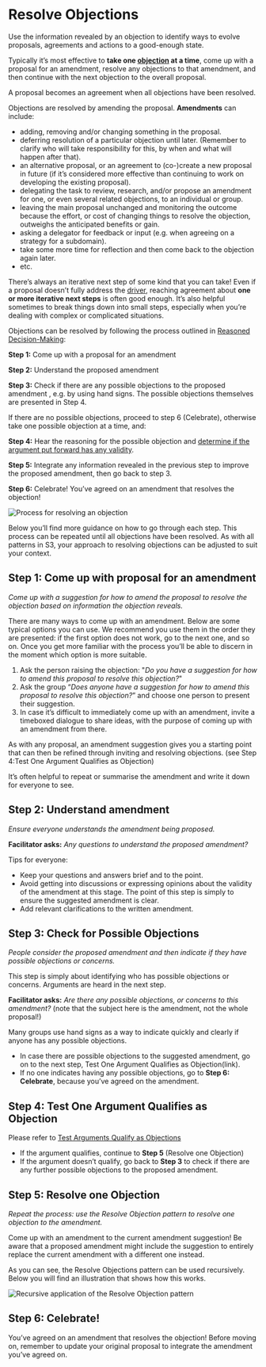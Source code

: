 # Resolve Objections

<summary>
Use the information revealed by an objection to identify ways to evolve proposals, agreements and actions to a good-enough state. 
</summary>

Typically it’s most effective to **take one [objection](glossary:objection) at a time**, come up with a proposal for an amendment, resolve any objections to that amendment, and then continue with the next objection to the overall proposal. 

A proposal becomes an agreement when all objections have been resolved.

Objections are resolved by amending the proposal. **Amendments** can include: 

- adding, removing and/or changing something in the proposal.
- deferring resolution of a particular objection until later. (Remember to clarify who will take responsibility for this, by when and what will happen after that).
- an alternative proposal, or an agreement to (co-)create a new proposal in future (if it’s considered more effective than continuing to work on developing the existing proposal).
- delegating the task to review, research, and/or propose an amendment for one, or even several related objections, to an individual or group.
- leaving the main proposal unchanged and monitoring the outcome because the effort, or cost of changing things to resolve the objection, outweighs the anticipated benefits or gain.
- asking a delegator for feedback or input (e.g. when agreeing on a strategy for a subdomain).
- take some more time for reflection and then come back to the objection again later.
- etc.

There’s always an iterative next step of some kind that you can take! Even if a proposal doesn’t fully address the [driver](glossary:driver), reaching agreement about **one or more iterative next steps** is often good enough. It’s also helpful sometimes to break things down into small steps, especially when you’re dealing with complex or complicated situations. 

Objections can be resolved by following the process outlined in [Reasoned Decision-Making](section:reasoned-decision-making):

**Step 1:** Come up with a proposal for an amendment

**Step 2:** Understand the proposed amendment 

**Step 3:** Check if there are any possible objections to the proposed amendment , e.g. by using hand signs. The possible objections themselves are presented in Step 4. 

If there are no possible objections, proceed to step 6 (Celebrate), otherwise take one possible objection at a time, and:

**Step 4:** Hear the reasoning for the possible objection and [determine if the argument put forward has any validity](section:test-arguments-qualify-as-objections).

**Step 5:** Integrate any information revealed in the previous step to improve the proposed amendment, then go back to step 3.

**Step 6:** Celebrate! You’ve agreed on an amendment that resolves the objection! 

![Process for resolving an objection](img/agreements/resolve-objection.png)

Below you’ll find more guidance on how to go through each step. This process can be repeated until all objections have been resolved. As with all patterns in S3, your approach to resolving objections can be adjusted to suit your context. 


## Step 1: Come up with proposal for an amendment

*Come up with a suggestion for how to amend the proposal to resolve the objection based on information the objection reveals.* 

There are many ways to come up with an amendment. Below are some typical options you can use. We recommend you use them in the order they are presented: if the first option does not work, go to the next one, and so on. Once you get more familiar with the process you’ll be able to discern in the moment which option is more suitable. 

1. Ask the person raising the objection: "*Do you have a suggestion for how to amend this proposal to resolve this objection?*"
2. Ask the group “*Does anyone have a suggestion for how to amend this proposal to resolve this objection?*” and choose one person to present their suggestion.
3. In case it’s difficult to immediately come up with an amendment, invite a timeboxed dialogue to share ideas, with the purpose of coming up with an amendment from there.

As with any proposal, an amendment suggestion gives you a starting point that can then be refined through inviting and resolving objections. (see Step 4:Test One Argument Qualifies as Objection)

It’s often helpful to repeat or summarise the amendment and write it down for everyone to see. 


## Step 2: Understand amendment

*Ensure everyone understands the amendment being proposed.*

**Facilitator asks:** *Any questions to understand the proposed amendment?*

Tips for everyone:

- Keep your questions and answers brief and to the point. 
- Avoid getting into discussions or expressing opinions about the validity of the amendment at this stage. The point of this step is simply to ensure the suggested amendment is clear. 
- Add relevant clarifications to the written amendment.


## Step 3: Check for Possible Objections

*People consider the proposed amendment and then indicate if they have possible objections or concerns.*

This step is simply about identifying who has possible objections or concerns. Arguments are heard in the next step.

**Facilitator asks:** *Are there any possible objections, or concerns to this amendment?* (note that the subject here is the amendment, not the whole proposal!)

Many groups use hand signs as a way to indicate quickly and clearly if anyone has any possible objections. 

- In case there are possible objections to the suggested amendment, go on to the next step, Test One Argument Qualifies as Objection(link). 
- If no one indicates having any possible objections, go to **Step 6: Celebrate**, because you’ve agreed on the amendment.


## Step 4: Test One Argument Qualifies as Objection

Please refer to [Test Arguments Qualify as Objections](section:test-arguments-qualify-as-objections)

- If the argument qualifies, continue to **Step 5** (Resolve one Objection)
- If the argument doesn’t qualify, go back to **Step 3** to check if there are any further possible objections to the proposed amendment. 


## Step 5: Resolve one Objection

*Repeat the process: use the Resolve Objection pattern to resolve one objection to the amendment.* 

Come up with an amendment to the current amendment suggestion! Be aware that a proposed amendment might include the suggestion to entirely replace the current amendment with a different one instead.

As you can see, the Resolve Objections pattern can be used recursively. Below you will find an illustration that shows how this works.

![Recursive application of the Resolve Objection pattern](img/agreements/resolve-one-objection-recursive.png)


## Step 6: Celebrate!

You’ve agreed on an amendment that resolves the objection!
Before moving on, remember to update your original proposal to integrate the amendment you’ve agreed on.
